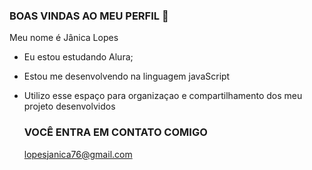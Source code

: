 ### BOAS VINDAS AO MEU PERFIL 🖤

Meu nome é Jânica Lopes 

* Eu estou estudando Alura;
* Estou me desenvolvendo na linguagem javaScript
* Utilizo esse espaço para organizaçao e compartilhamento dos meu projeto desenvolvidos

  ### VOCÊ ENTRA EM CONTATO COMIGO

  lopesjanica76@gmail.com
